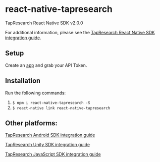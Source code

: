 # react-native-tapresearch
TapResearch React Native SDK v2.0.0

For additional information, please see the [TapResearch React Native SDK integration guide](https://www.tapresearch.com/docs/react-native-integration-guide).

## Setup

Create an [app](/supplier_dashboard/dashboard/apps/new) and grab your API Token.


## Installation
Run the following commands:

1. `$ npm i react-native-tapresearch -S`
2. `$ react-native link react-native-tapresearch`

## Other platforms:

[TapResearch Android SDK integration guide](https://www.tapresearch.com/docs/android-integration-guide)

[TapResearch Unity SDK integration guide](https://www.tapresearch.com/docs/unity-integration-guide)

[TapResearch JavaScript SDK integration guide](https://www.tapresearch.com/docs/javascript-integration-guide)
